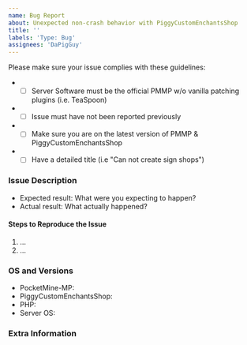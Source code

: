 ```yaml
---
name: Bug Report
about: Unexpected non-crash behavior with PiggyCustomEnchantsShop
title: ''
labels: 'Type: Bug'
assignees: 'DaPigGuy'
---
```


<!-- Failure to complete the required fields will result in the issue being closed. -->
Please make sure your issue complies with these guidelines:
- * [ ] Server Software must be the official PMMP w/o vanilla patching plugins (i.e. TeaSpoon)
- * [ ] Issue must have not been reported previously
- * [ ] Make sure you are on the latest version of PMMP & PiggyCustomEnchantsShop
- * [ ] Have a detailed title (i.e "Can not create sign shops")

### Issue Description

- Expected result: What were you expecting to happen?
- Actual result: What actually happened?

#### Steps to Reproduce the Issue
1. ...
2. ...

### OS and Versions
<!-- Use `/version` for PMMP version & `/version PiggyCustomEnchantsShop` for PiggyCustomEnchantsShop version -->
* PocketMine-MP:
* PiggyCustomEnchantsShop:
* PHP:
* Server OS:

<!--- Provide any extra information below  -->
### Extra Information